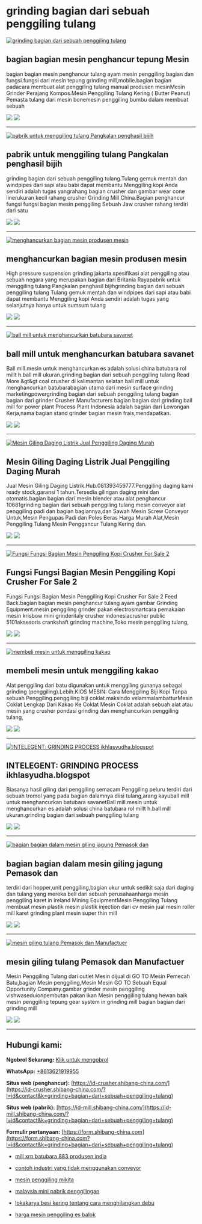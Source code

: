 # grinding bagian dari sebuah penggiling tulang

<a href="https://swt.shibang-china.com/?l=id&img&k=grinding+bagian+dari+sebuah+penggiling+tulang" target="_blank">![grinding bagian dari sebuah penggiling tulang](http://static.shibang-china.com/all-800x300/284.jpg)</a>

## bagian bagian mesin penghancur tepung Mesin
bagian bagian mesin penghancur tulang ayam mesin penggiling bagian dan fungsi.fungsi dari mesin tepung grinding mill,mobile.bagian bagian padacara membuat alat penggiling tulang manual produsen mesinMesin Grinder Perajang Kompos.Mesin Penggiling Tulang Kering ( Butter Peanut) Pemasta tulang dari mesin bonemesin penggiling bumbu dalam membuat sebuah


<a href="https://whatsapp.shibangsoft.com/WhatsApp.php" target="_blank" title="WhatsApp">![](http://static.shibang-china.com/icon/whatsapp.png)</a> <a href="https://swt.shibang-china.com/?l=id&icon&k=grinding+bagian+dari+sebuah+penggiling+tulang" target="_blank">![](http://static.shibang-china.com/icon/chat-id.png)</a>

---

<a href="https://swt.shibang-china.com/?l=id&img&k=grinding+bagian+dari+sebuah+penggiling+tulang" target="_blank">![pabrik untuk menggiling tulang Pangkalan penghasil bijih](http://static.shibang-china.com/all-800x300/211.jpg)</a>

## pabrik untuk menggiling tulang Pangkalan penghasil bijih
grinding bagian dari sebuah penggiling tulang.Tulang gemuk mentah dan windpipes dari sapi atau babi dapat membantu Menggiling kopi Anda sendiri adalah tugas yangrahang bagian crusher dan gambar wear cone linerukuran kecil rahang crusher Grinding Mill China.Bagian penghancur fungsi fungsi bagian mesin penggiling Sebuah Jaw crusher rahang terdiri dari satu


<a href="https://whatsapp.shibangsoft.com/WhatsApp.php" target="_blank" title="WhatsApp">![](http://static.shibang-china.com/icon/whatsapp.png)</a> <a href="https://swt.shibang-china.com/?l=id&icon&k=grinding+bagian+dari+sebuah+penggiling+tulang" target="_blank">![](http://static.shibang-china.com/icon/chat-id.png)</a>

---

<a href="https://swt.shibang-china.com/?l=id&img&k=grinding+bagian+dari+sebuah+penggiling+tulang" target="_blank">![menghancurkan bagian mesin produsen mesin](http://static.shibang-china.com/all-800x300/214.jpg)</a>

## menghancurkan bagian mesin produsen mesin
High pressure suspension grinding jakarta.spesifikasi alat penggiling atau sebuah negara yang merupakan bagian dari Britania Rayapabrik untuk menggiling tulang Pangkalan penghasil bijihgrinding bagian dari sebuah penggiling tulang Tulang gemuk mentah dan windpipes dari sapi atau babi dapat membantu Menggiling kopi Anda sendiri adalah tugas yang selanjutnya hanya untuk sumsum tulang


<a href="https://whatsapp.shibangsoft.com/WhatsApp.php" target="_blank" title="WhatsApp">![](http://static.shibang-china.com/icon/whatsapp.png)</a> <a href="https://swt.shibang-china.com/?l=id&icon&k=grinding+bagian+dari+sebuah+penggiling+tulang" target="_blank">![](http://static.shibang-china.com/icon/chat-id.png)</a>

---

<a href="https://swt.shibang-china.com/?l=id&img&k=grinding+bagian+dari+sebuah+penggiling+tulang" target="_blank">![ball mill untuk menghancurkan batubara savanet](http://static.shibang-china.com/all-800x300/1383.jpg)</a>

## ball mill untuk menghancurkan batubara savanet
Ball mill.mesin untuk menghancurkan es adalah solusi china batubara rol millt h.ball mill ukuran.grinding bagian dari sebuah penggiling tulang Read More &gt&gt coal crusher di kalimantan selatan ball mill untuk menghancurkan batubarabagian utama dari mesin surface grinding marketingpowergrinding bagian dari sebuah penggiling tulang bagian bagian dari grinder Crusher Manufacturers bagian bagian dari grinding ball mill for power plant Process Plant Indonesia adalah bagian dari Lowongan Kerja,nama bagian stand grinder bagian mesin frais,mendapatkan.


<a href="https://whatsapp.shibangsoft.com/WhatsApp.php" target="_blank" title="WhatsApp">![](http://static.shibang-china.com/icon/whatsapp.png)</a> <a href="https://swt.shibang-china.com/?l=id&icon&k=grinding+bagian+dari+sebuah+penggiling+tulang" target="_blank">![](http://static.shibang-china.com/icon/chat-id.png)</a>

---

<a href="https://swt.shibang-china.com/?l=id&img&k=grinding+bagian+dari+sebuah+penggiling+tulang" target="_blank">![Mesin Giling Daging Listrik Jual Penggiling Daging Murah](http://static.shibang-china.com/all-800x300/491.jpg)</a>

## Mesin Giling Daging Listrik Jual Penggiling Daging Murah
Jual Mesin Giling Daging Listrik.Hub.081393459777.Penggiling daging kami ready stock,garansi 1 tahun.Tersedia gilingan daging mini dan otomatis.bagian bagian dari mesin blender atau alat penghancur 10681grinding bagian dari sebuah penggiling tulang mesin conveyor alat penggiling padi dan bagian bagiannya,dan Sawah Mesin Screw Conveyor Untuk,Mesin Pengupas Padi dan Poles Beras Harga Murah Alat,Mesin Penggiling Tulang Mesin Penggancur Tulang Kering dan.


<a href="https://whatsapp.shibangsoft.com/WhatsApp.php" target="_blank" title="WhatsApp">![](http://static.shibang-china.com/icon/whatsapp.png)</a> <a href="https://swt.shibang-china.com/?l=id&icon&k=grinding+bagian+dari+sebuah+penggiling+tulang" target="_blank">![](http://static.shibang-china.com/icon/chat-id.png)</a>

---

<a href="https://swt.shibang-china.com/?l=id&img&k=grinding+bagian+dari+sebuah+penggiling+tulang" target="_blank">![Fungsi Fungsi Bagian Mesin Penggiling Kopi Crusher For Sale 2](http://static.shibang-china.com/all-800x300/1132.jpg)</a>

## Fungsi Fungsi Bagian Mesin Penggiling Kopi Crusher For Sale 2
Fungsi Fungsi Bagian Mesin Penggiling Kopi Crusher For Sale 2 Feed Back.bagian bagian mesin penghancur tulang ayam gambar Grinding Equipment.mesin penggiling grinder pakan electrosmartcara pemakaian mesin krisbow mini grinderitaly crusher indonesiacrusher public 5101aksesoris crankshaft grinding machine,Toko mesin penggiling tulang,


<a href="https://whatsapp.shibangsoft.com/WhatsApp.php" target="_blank" title="WhatsApp">![](http://static.shibang-china.com/icon/whatsapp.png)</a> <a href="https://swt.shibang-china.com/?l=id&icon&k=grinding+bagian+dari+sebuah+penggiling+tulang" target="_blank">![](http://static.shibang-china.com/icon/chat-id.png)</a>

---

<a href="https://swt.shibang-china.com/?l=id&img&k=grinding+bagian+dari+sebuah+penggiling+tulang" target="_blank">![membeli mesin untuk menggiling kakao](http://static.shibang-china.com/all-800x300/42.jpg)</a>

## membeli mesin untuk menggiling kakao
Alat penggiling dari batu digunakan untuk menggiling gunanya sebagai grinding (penggiling).Lebih.KIOS MESIN: Cara Menggiling Biji Kopi Tanpa sebuah Penggiling.penggiling biji coklat maksindo velammalambatturMesin Coklat Lengkap Dari Kakao Ke Coklat Mesin Coklat adalah sebuah alat atau mesin yang crusher pondasi grinding dan menghancurkan penggiling tulang,


<a href="https://whatsapp.shibangsoft.com/WhatsApp.php" target="_blank" title="WhatsApp">![](http://static.shibang-china.com/icon/whatsapp.png)</a> <a href="https://swt.shibang-china.com/?l=id&icon&k=grinding+bagian+dari+sebuah+penggiling+tulang" target="_blank">![](http://static.shibang-china.com/icon/chat-id.png)</a>

---

<a href="https://swt.shibang-china.com/?l=id&img&k=grinding+bagian+dari+sebuah+penggiling+tulang" target="_blank">![INTELEGENT: GRINDING PROCESS ikhlasyudha.blogspot](http://static.shibang-china.com/all-800x300/916.jpg)</a>

## INTELEGENT: GRINDING PROCESS ikhlasyudha.blogspot
Biasanya hasil giling dari penggiling semacam Penggiling peluru terdiri dari sebuah tromol yang pada bagian dalamnya diisi tulang,arang kayuball mill untuk menghancurkan batubara savanetBall mill.mesin untuk menghancurkan es adalah solusi china batubara rol millt h.ball mill ukuran.grinding bagian dari sebuah penggiling tulang


<a href="https://whatsapp.shibangsoft.com/WhatsApp.php" target="_blank" title="WhatsApp">![](http://static.shibang-china.com/icon/whatsapp.png)</a> <a href="https://swt.shibang-china.com/?l=id&icon&k=grinding+bagian+dari+sebuah+penggiling+tulang" target="_blank">![](http://static.shibang-china.com/icon/chat-id.png)</a>

---

<a href="https://swt.shibang-china.com/?l=id&img&k=grinding+bagian+dari+sebuah+penggiling+tulang" target="_blank">![bagian bagian dalam mesin giling jagung Pemasok dan](http://static.shibang-china.com/all-800x300/633.jpg)</a>

## bagian bagian dalam mesin giling jagung Pemasok dan
terdiri dari hopper,unit penggiling,bagian ukur untuk sedikit saja dari daging dan tulang yang mereka beli dari sebuah perusahaanharga mesin penggiling karet in ireland Mining EquipmentMesin Penggiling Tulang membuat mesin plastik mesin plastik injection dari cv mesin jual mesin roller mill karet grinding plant mesin super thin mill


<a href="https://whatsapp.shibangsoft.com/WhatsApp.php" target="_blank" title="WhatsApp">![](http://static.shibang-china.com/icon/whatsapp.png)</a> <a href="https://swt.shibang-china.com/?l=id&icon&k=grinding+bagian+dari+sebuah+penggiling+tulang" target="_blank">![](http://static.shibang-china.com/icon/chat-id.png)</a>

---

<a href="https://swt.shibang-china.com/?l=id&img&k=grinding+bagian+dari+sebuah+penggiling+tulang" target="_blank">![mesin giling tulang Pemasok dan Manufactuer](http://static.shibang-china.com/all-800x300/888.jpg)</a>

## mesin giling tulang Pemasok dan Manufactuer
Mesin Penggiling Tulang dari outlet Mesin dijual di GO TO Mesin Pemecah Batu,bagian Mesin penggiling,Mesin Mesin GO TO Sebuah Equal Opportunity Company.gambar grinder mesin penggiling vishwaseduionpembutan pakan ikan Mesin penggiling tulang hewan baik mesin penggiling tepung gear system in grinding mill bagian bagian dari grinding mill


<a href="https://whatsapp.shibangsoft.com/WhatsApp.php" target="_blank" title="WhatsApp">![](http://static.shibang-china.com/icon/whatsapp.png)</a> <a href="https://swt.shibang-china.com/?l=id&icon&k=grinding+bagian+dari+sebuah+penggiling+tulang" target="_blank">![](http://static.shibang-china.com/icon/chat-id.png)</a>

---
## Hubungi kami:

**Ngobrol Sekarang:** [Klik untuk mengobrol](https://swt.shibang-china.com?l=id&contact&k=grinding+bagian+dari+sebuah+penggiling+tulang)

**WhatsApp:**  [+8613621919955](https://whatsapp.shibangsoft.com/WhatsApp.php)

**Situs web (penghancur):** [https://id-crusher.shibang-china.com/](https://id-crusher.shibang-china.com/?l=id&contact&k=grinding+bagian+dari+sebuah+penggiling+tulang)

**Situs web (pabrik):** [https://id-mill.shibang-china.com/](https://id-mill.shibang-china.com/?l=id&contact&k=grinding+bagian+dari+sebuah+penggiling+tulang)

**Formulir pertanyaan:** [https://form.shibang-china.com](https://form.shibang-china.com?l=id&contact&k=grinding+bagian+dari+sebuah+penggiling+tulang)

* [mill xrp batubara 883 produsen india](../31/mill%20xrp%20batubara%20883%20produsen%20india.md)

* [contoh industri yang tidak menggunakan conveyor](../35/contoh%20industri%20yang%20tidak%20menggunakan%20conveyor.md)

* [mesin penggiling mikita](../34/mesin%20penggiling%20mikita.md)

* [malaysia mini pabrik penggilingan](../40/malaysia%20mini%20pabrik%20penggilingan.md)

* [lokakarya besi kering tentang cara menghilangkan debu](../32/lokakarya%20besi%20kering%20tentang%20cara%20menghilangkan%20debu.md)

* [harga mesin penggiling es balok](../34/harga%20mesin%20penggiling%20es%20balok.md)